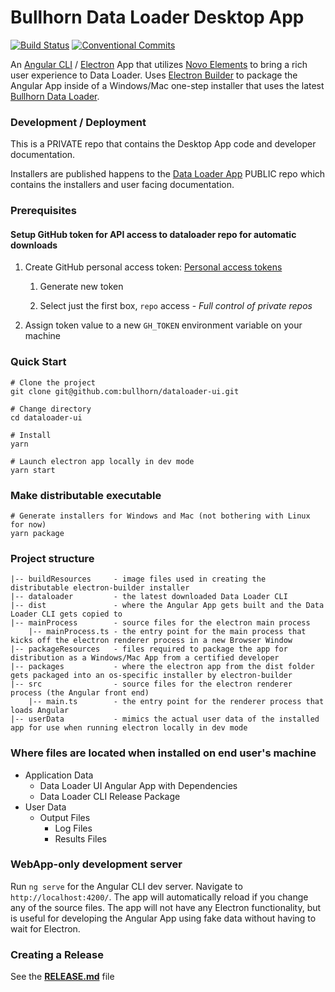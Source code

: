 # Bullhorn Data Loader Desktop App

[![Build Status](https://travis-ci.com/bullhorn/dataloader-ui.svg?token=Ta7yXSf1ut1W7VuGXTKA&branch=master)](https://travis-ci.com/bullhorn/dataloader-ui)
[![Conventional Commits](https://img.shields.io/badge/Conventional%20Commits-1.0.0-yellow.svg)](https://conventionalcommits.org)

An [Angular CLI](https://cli.angular.io/) / [Electron](https://electron.atom.io/) App that utilizes [Novo Elements](http://bullhorn.github.io/novo-elements/) to bring a rich user experience to Data Loader. Uses [Electron Builder](https://github.com/electron-userland/electron-builder) to package the Angular App inside of a Windows/Mac one-step installer that uses the latest [Bullhorn Data Loader](https://github.com/bullhorn/dataloader).

### Development / Deployment

This is a PRIVATE repo that contains the Desktop App code and developer documentation.

Installers are published happens to the [Data Loader App](https://github.com/bullhorn/dataloader-app) PUBLIC repo
which contains the installers and user facing documentation.

### Prerequisites

#### Setup GitHub token for API access to dataloader repo for automatic downloads

 1. Create GitHub personal access token: [Personal access tokens](https://github.com/settings/tokens)

    1. Generate new token
    
    2. Select just the first box, `repo` access - _Full control of private repos_
 
 2. Assign token value to a new `GH_TOKEN` environment variable on your machine

### Quick Start

```
# Clone the project
git clone git@github.com:bullhorn/dataloader-ui.git

# Change directory
cd dataloader-ui

# Install
yarn

# Launch electron app locally in dev mode
yarn start
```

### Make distributable executable

```
# Generate installers for Windows and Mac (not bothering with Linux for now)
yarn package
```

### Project structure

```
|-- buildResources     - image files used in creating the distributable electron-builder installer
|-- dataloader         - the latest downloaded Data Loader CLI
|-- dist               - where the Angular App gets built and the Data Loader CLI gets copied to
|-- mainProcess        - source files for the electron main process
    |-- mainProcess.ts - the entry point for the main process that kicks off the electron renderer process in a new Browser Window
|-- packageResources   - files required to package the app for distribution as a Windows/Mac App from a certified developer
|-- packages           - where the electron app from the dist folder gets packaged into an os-specific installer by electron-builder
|-- src                - source files for the electron renderer process (the Angular front end)
    |-- main.ts        - the entry point for the renderer process that loads Angular
|-- userData           - mimics the actual user data of the installed app for use when running electron locally in dev mode
```

### Where files are located when installed on end user's machine

 * Application Data
   * Data Loader UI Angular App with Dependencies
   * Data Loader CLI Release Package
 * User Data
   * Output Files
     * Log Files
     * Results Files

### WebApp-only development server

Run `ng serve` for the Angular CLI dev server. Navigate to `http://localhost:4200/`. 
The app will automatically reload if you change any of the source files. 
The app will not have any Electron functionality, but is useful for developing the Angular App using fake data without having to wait for Electron.

### Creating a Release

See the **[RELEASE.md](RELEASE.md)** file
